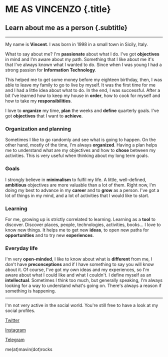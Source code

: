 # ME AS <span class="color-green">VINCENZO</span> {.title}
## Learn about me as a person {.subtitle}

<hr>

My name is __Vincent__. I was born in 1998 in a small town in Sicily, Italy.

What to say about me? I'm __passionate__ about what I do.
I've got __objectives__ in mind and
I'm aware about my path.
Something that I like about me it's that I've always known what
I wanted to do. Since when I was young
I had a strong passion for __Information Technology__.

This helped me to get some money before my eighteen birthday,
then, I was able to leave my family to go to live by myself.
It was the first time for me and I had a little idea about what to do.
In the end, I was successful.
After a bit I've learned how to keep my house in __order__,
how to cook for myself and
how to take my __responsibilities__.

I love to __organize__ my time, __plan__ the weeks and __define__ quarterly goals.
I've got __objectives__ that I want to __achieve__.

### Organization and planning

Sometimes I like to go randomly and see what is going to happen.
On the other hand, mostly of the time, I'm always __organized__.
Having a plan helps me to understand what are my objectives and
how to __chose__ between my activities.
This is very useful when thinking about my long term goals.

### Goals

I strongly believe in __minimalism__ to fulfil my life.
A little, well-defined, __ambitious__ objectives are
more valuable than a lot of them.
Right now, I'm doing my best to advance in my __career__ and to __grow__ as a person.
I've got a lot of things in my mind, and a lot of activities that
I would like to start.

### Learning

For me, growing up is strictly correlated to learning.
Learning as a __tool__ to discover.
Discover places, people, technologies, activities, books...
I love to know new things.
It helps me to get new __ideas__,
to open new paths for __opportunities__ and
to try new __experiences__.

### Everyday life

I'm very __open-minded__,
I like to know about what is __different__ from me,
I don't have __preconceptions__ and if
I have something to say you will know about it.
Of course, I've got my own ideas and my experiences, so
I'm aware about what I could like and what I couldn't.
I define myself as an __intellectual__.
Sometimes I think too much, but generally speaking,
I'm always looking for a way to understand what's going on.
There's always a reason if something is happening.

<hr>

I'm not very active in the social world. You're still free to have a look at my social profiles.

<a target="_blank" href="https://twitter.com/MrMavin_"><i class="fab fa-twitter"></i> Twitter</a>

<a target="_blank" href="https://www.instagram.com/mrmavin_/"><i class="fab fa-instagram"></i> Instagram</a>

<a target="_blank" href="https://t.me/Mavin"><i class="fab fa-telegram-plane"></i> Telegram</a>

<span><i class="fas fa-envelope"></i> me(at)mavin(dot)rocks</span>